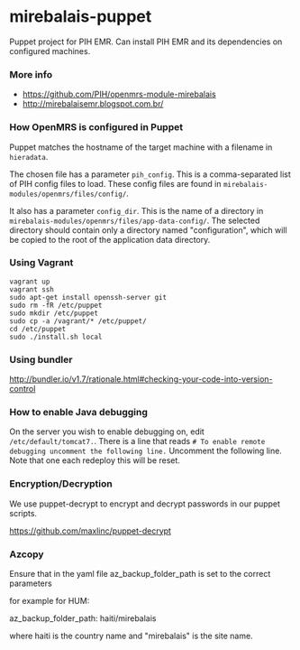 # mirebalais-puppet

Puppet project for PIH EMR. Can install PIH EMR and its dependencies on configured machines.

### More info
- https://github.com/PIH/openmrs-module-mirebalais
- http://mirebalaisemr.blogspot.com.br/

### How OpenMRS is configured in Puppet

Puppet matches the hostname of the target machine with a filename in
`hieradata`.

The chosen file has a parameter `pih_config`. This is a comma-separated
list of PIH config files to load. These config files are found in
`mirebalais-modules/openmrs/files/config/`.

It also has a parameter `config_dir`. This is the name of a directory in
`mirebalais-modules/openmrs/files/app-data-config/`. The selected
directory should contain only a directory named "configuration", which will
be copied to the root of the application data directory.

### Using Vagrant

```
vagrant up
vagrant ssh
sudo apt-get install openssh-server git
sudo rm -fR /etc/puppet
sudo mkdir /etc/puppet
sudo cp -a /vagrant/* /etc/puppet/
cd /etc/puppet
sudo ./install.sh local
```

### Using bundler

http://bundler.io/v1.7/rationale.html#checking-your-code-into-version-control

### How to enable Java debugging

On the server you wish to enable debugging on, edit `/etc/default/tomcat7.`. There is a line that reads `# To enable remote debugging uncomment the following line.` Uncomment the following line.
Note that one each redeploy this will be reset.


### Encryption/Decryption

We use puppet-decrypt to encrypt and decrypt passwords in our puppet scripts.

https://github.com/maxlinc/puppet-decrypt

### Azcopy
Ensure that in the yaml file az_backup_folder_path is set to the correct parameters

for example for HUM:

az_backup_folder_path: haiti/mirebalais

where haiti is the country name and "mirebalais" is the site name.
